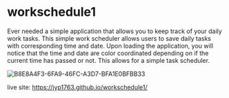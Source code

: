 # workschedule1
Ever needed a simple application that allows you to keep track of your daily work tasks.
This simple work scheduler allows users to save daily tasks with corresponding time and date. 
Upon loading the application, you will notice that the time and date are color coordinated depending
on if the current time has passed or not. This allows for a simple task scheduler.

![B8E8A4F3-6FA9-46FC-A3D7-BFA1E0BFBB33](https://user-images.githubusercontent.com/108202344/212443710-69c42d6f-a7ce-4086-a9fe-2815aeeba82b.jpeg)


live site: https://jyp1763.github.io/workschedule1/
